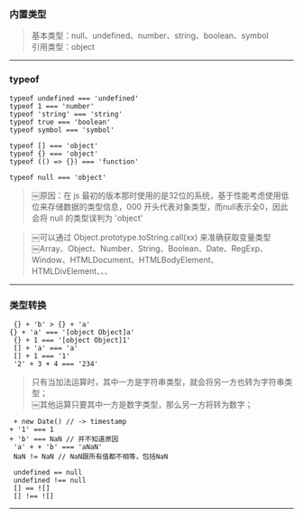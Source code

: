 ### 内置类型

> 基本类型：null、undefined、number、string、boolean、symbol  
> 引用类型：object
---

### typeof
```
typeof undefined === 'undefined'  
typeof 1 === 'number'  
typeof 'string' === 'string'  
typeof true === 'boolean'  
typeof symbol === 'symbol'  
```
```
typeof [] === 'object'  
typeof {} === 'object'  
typeof (() => {}) === 'function'  
```
```
typeof null === 'object'  
```
> ￼原因：在 js 最初的版本那时使用的是32位的系统，基于性能考虑使用低位来存储数据的类型信息，000 开头代表对象类型，而null表示全0，因此会将 null 的类型误判为 'object'  

> ￼可以通过 Object.prototype.toString.call(xx) 来准确获取变量类型  
> ￼Array、Object、Number、String、Boolean、Date、RegExp、Window、HTMLDocument、HTMLBodyElement、HTMLDivElement、、、  
---

### 类型转换
```
￼{} + 'b' > {} + 'a'  
{} + 'a' === '[object Object]a'  
￼{} + 1 === '[object Object]1'  
￼[] + 'a' === 'a'  
￼[] + 1 === '1'  
￼'2' + 3 + 4 === '234'  
```

> 只有当加法运算时，其中一方是字符串类型，就会将另一方也转为字符串类型；  
> ￼其他运算只要其中一方是数字类型，那么另一方将转为数字；  

```
￼+ new Date() // -> timestamp  
+ '1' === 1  
+ 'b' === NaN // 并不知道原因  
￼'a' + + 'b' === 'aNaN'  
￼NaN != NaN // NaN跟所有值都不相等，包括NaN  
```
```
￼undefined == null  
￼undefined !== null  
￼[] == ![]  
￼[] !== ![]  
```
---

